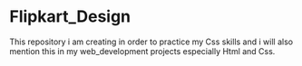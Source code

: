 # Flipkart_Design
This repository i am creating in order to practice my Css skills and i will also mention this in my web_development projects especially Html and Css.

